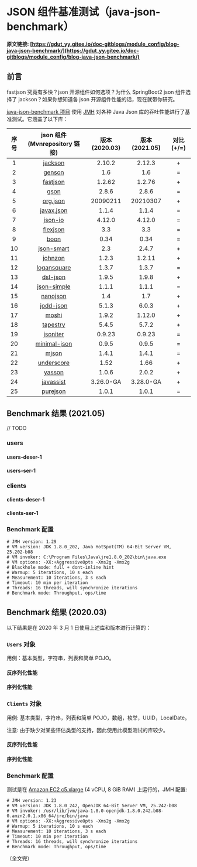 # JSON 组件基准测试（java-json-benchmark）

**原文链接: [https://gdut_yy.gitee.io/doc-gitblogs/module_config/blog-java-json-benchmark/](https://gdut_yy.gitee.io/doc-gitblogs/module_config/blog-java-json-benchmark/)**

## 前言

fastjson 究竟有多快？json 开源组件如何选项？为什么 SpringBoot2 json 组件选择了 jackson？如果你想知道各 json 开源组件性能的话，现在就带你研究。

[java-json-benchmark 项目](https://github.com/fabienrenaud/java-json-benchmark) 使用 [JMH](http://openjdk.java.net/projects/code-tools/jmh/) 对各种 Java Json 库的吞吐性能进行了基准测试。它涵盖了以下库：

| 序号 |                                 json 组件 (Mvnrepository 链接)                                 | 版本 (2020.03) | 版本 (2021.05) | 对比 (+/=) |
| :--: | :--------------------------------------------------------------------------------------------: | :------------: | :------------: | :--------: |
|  1   |   [jackson](https://mvnrepository.com/artifact/com.fasterxml.jackson.core/jackson-databind)    |     2.10.2     |     2.12.3     |     +      |
|  2   |                 [genson](https://mvnrepository.com/artifact/com.owlike/genson)                 |      1.6       |      1.6       |     =      |
|  3   |              [fastjson](https://mvnrepository.com/artifact/com.alibaba/fastjson)               |     1.2.62     |     1.2.76     |     +      |
|  4   |              [gson](https://mvnrepository.com/artifact/com.google.code.gson/gson)              |     2.8.6      |     2.8.6      |     =      |
|  5   |                  [org.json](https://mvnrepository.com/artifact/org.json/json)                  |    20090211    |    20210307    |     +      |
|  6   |           [javax.json](https://mvnrepository.com/artifact/javax.json/javax.json-api)           |     1.1.4      |     1.1.4      |     =      |
|  7   |            [json-io](https://mvnrepository.com/artifact/com.cedarsoftware/json-io)             |     4.12.0     |     4.12.0     |     =      |
|  8   |            [flexjson](https://mvnrepository.com/artifact/net.sf.flexjson/flexjson)             |      3.3       |      3.3       |     =      |
|  9   |                  [boon](https://mvnrepository.com/artifact/io.fastjson/boon)                   |      0.34      |      0.34      |     =      |
|  10  |            [json-smart](https://mvnrepository.com/artifact/net.minidev/json-smart)             |      2.3       |     2.4.7      |     +      |
|  11  |         [johnzon](https://mvnrepository.com/artifact/org.apache.johnzon/johnzon-core)          |     1.2.3      |     1.2.11     |     +      |
|  12  |         [logansquare](https://mvnrepository.com/artifact/com.bluelinelabs/logansquare)         |     1.3.7      |     1.3.7      |     =      |
|  13  |            [dsl-json](https://mvnrepository.com/artifact/com.dslplatform/dsl-json)             |     1.9.5      |     1.9.8      |     +      |
|  14  |    [json-simple](https://mvnrepository.com/artifact/com.googlecode.json-simple/json-simple)    |     1.1.1      |     1.1.1      |     =      |
|  15  |               [nanojson](https://mvnrepository.com/artifact/com.grack/nanojson)                |      1.4       |      1.7       |     +      |
|  16  |               [jodd-json](https://mvnrepository.com/artifact/org.jodd/jodd-json)               |     5.1.3      |     6.0.3      |     +      |
|  17  |              [moshi](https://mvnrepository.com/artifact/com.squareup.moshi/moshi)              |     1.9.2      |     1.12.0     |     +      |
|  18  |        [tapestry](https://mvnrepository.com/artifact/org.apache.tapestry/tapestry-core)        |     5.4.5      |     5.7.2      |     +      |
|  19  |              [jsoniter](https://mvnrepository.com/artifact/com.jsoniter/jsoniter)              |     0.9.23     |     0.9.23     |     =      |
|  20  | [minimal-json](https://mvnrepository.com/artifact/com.eclipsesource.minimal-json/minimal-json) |     0.9.5      |     0.9.5      |     =      |
|  21  |                 [mjson](https://mvnrepository.com/artifact/org.sharegov/mjson)                 |     1.4.1      |     1.4.1      |     =      |
|  22  |         [underscore](https://mvnrepository.com/artifact/com.github.javadev/underscore)         |      1.52      |      1.66      |     +      |
|  23  |                [yasson](https://mvnrepository.com/artifact/org.eclipse/yasson)                 |     1.0.6      |     2.0.2      |     +      |
|  24  |            [javassist](https://mvnrepository.com/artifact/org.javassist/javassist)             |   3.26.0-GA    |   3.28.0-GA    |     +      |
|  25  |        [purejson](https://mvnrepository.com/artifact/io.github.senthilganeshs/purejson)        |     1.0.1      |     1.0.1      |     =      |

## Benchmark 结果 (2021.05)

// TODO

### users

#### users-deser-1

<Echarts options="20210511/users-deser-1.json" />

#### users-ser-1

<Echarts options="20210511/users-ser-1.json" />

### clients

#### clients-deser-1

<Echarts options="20210511/clients-deser-1.json" />

#### clients-ser-1

<Echarts options="20210511/clients-ser-1.json" />

### Benchmark 配置

```
# JMH version: 1.29
# VM version: JDK 1.8.0_202, Java HotSpot(TM) 64-Bit Server VM, 25.202-b08
# VM invoker: C:\Program Files\Java\jre1.8.0_202\bin\java.exe
# VM options: -XX:+AggressiveOpts -Xms2g -Xmx2g
# Blackhole mode: full + dont-inline hint
# Warmup: 5 iterations, 10 s each
# Measurement: 10 iterations, 3 s each
# Timeout: 10 min per iteration
# Threads: 16 threads, will synchronize iterations
# Benchmark mode: Throughput, ops/time
```

## Benchmark 结果 (2020.03)

以下结果是在 2020 年 3 月 1 日使用上述库和版本进行计算的：

### `Users` 对象

用例：基本类型，字符串，列表和简单 POJO。

#### 反序列化性能

<Echarts options="20200301/users-deser-1.json" />

#### 序列化性能

<Echarts options="20200301/users-ser-1.json" />

### `Clients` 对象

用例: 基本类型，字符串，列表和简单 POJO，数组，枚举，UUID，LocalDate。

注意: 由于缺少对某些评估类型的支持，因此使用此模型测试的库较少。

#### 反序列化性能

<Echarts options="20200301/clients-deser-1.json" />

#### 序列化性能

<Echarts options="20200301/clients-ser-1.json" />

### Benchmark 配置

测试是在 [Amazon EC2 c5.xlarge](https://aws.amazon.com/ec2/instance-types/c5/) (4 vCPU, 8 GiB RAM) 上运行的，JMH 配置:

```
# JMH version: 1.23
# VM version: JDK 1.8.0_242, OpenJDK 64-Bit Server VM, 25.242-b08
# VM invoker: /usr/lib/jvm/java-1.8.0-openjdk-1.8.0.242.b08-0.amzn2.0.1.x86_64/jre/bin/java
# VM options: -XX:+AggressiveOpts -Xms2g -Xmx2g
# Warmup: 5 iterations, 10 s each
# Measurement: 10 iterations, 3 s each
# Timeout: 10 min per iteration
# Threads: 16 threads, will synchronize iterations
# Benchmark mode: Throughput, ops/time
```

（全文完）
